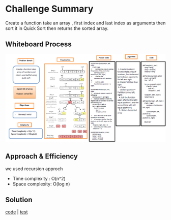 # Challenge Summary

Create a function take an array , first index and last index as arguments then sort it in Quick Sort then returns the sorted array.

## Whiteboard Process

![quick-sort-whiteboard](./quick-sort-whiteboard.png)

## Approach & Efficiency

we used recursion approch

+ Time complexity : O(n^2)
+ Space complexity: O(log n)

## Solution

[code](quick_sort/quick_sort.py) | [test](tests/test_quick_sort.py)
